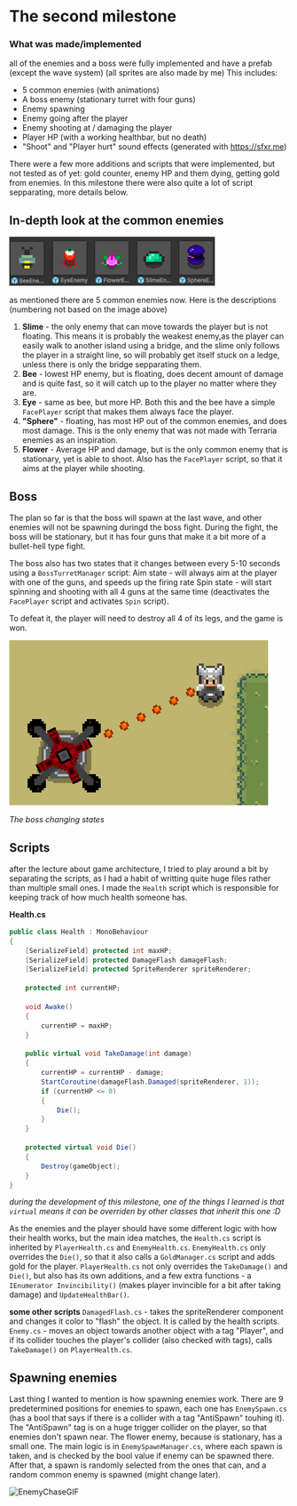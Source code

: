 # **The second milestone**

### What was made/implemented
all of the enemies and a boss were fully implemented and have a prefab (except the wave system) (all sprites are also made by me)
This includes:
- 5 common enemies (with animations)
- A boss enemy (stationary turret with four guns)
- Enemy spawning
- Enemy going after the player
- Enemy shooting at / damaging the player
- Player HP (with a working healthbar, but no death)
- "Shoot" and "Player hurt" sound effects (generated with https://sfxr.me)

There were a few more additions and scripts that were implemented, but not tested as of yet: gold counter, enemy HP and them dying, getting gold from enemies.
In this milestone there were also quite a lot of script sepparating, more details below.

## **In-depth look at the common enemies**

![Enemies](../Images%20and%20GIFs/Enemies.png)

as mentioned there are 5 common enemies now. Here is the descriptions (numbering not based on the image above)

1. **Slime** - the only enemy that can move towards the player but is not floating. This means it is probably the weakest enemy,as the player can easily walk to another island using a bridge,
and the slime only follows the player in a straight line, so will probably get itself stuck on a ledge, unless there is only the bridge sepparating them.
2. **Bee** - lowest HP enemy, but is floating, does decent amount of damage and is quite fast, so it will catch up to the player no matter where they are.
3. **Eye** - same as bee, but more HP. Both this and the bee have a simple `FacePlayer` script that makes them always face the player.
4. **"Sphere"** - floating, has most HP out of the common enemies, and does most damage. This is the only enemy that was not made with Terraria enemies as an inspiration.
5. **Flower** - Average HP and damage, but is the only common enemy that is stationary, yet is able to shoot. Also has the `FacePlayer` script, so that it aims at the player while shooting.

## **Boss**

The plan so far is that the boss will spawn at the last wave, and other enemies will not be spawning duringd the boss fight.
During the fight, the boss will be stationary, but it has four guns that make it a bit more of a bullet-hell type fight.

The boss also has two states that it changes between every 5-10 seconds using a `BossTurretManager` script:
Aim state - will always aim at the player with one of the guns, and speeds up the firing rate
Spin state - will start spinning and shooting with all 4 guns at the same time  (deactivates the `FacePlayer` script and activates `Spin` script).

To defeat it, the player will need to destroy all 4 of its legs, and the game is won.

![BossGIF](../Images%20and%20GIFs/Boss.gif)

*The boss changing states*

## **Scripts**

after the lecture about game architecture, I tried to play around a bit by separating the scripts, as I had a habit of writting quite huge files rather than multiple small ones.
I made the `Health` script which is responsible for keeping track of how much health someone has. 

**Health.cs**

```csharp
public class Health : MonoBehaviour
{
    [SerializeField] protected int maxHP;
    [SerializeField] protected DamageFlash damageFlash;
    [SerializeField] protected SpriteRenderer spriteRenderer;

    protected int currentHP;

    void Awake()
    {
        currentHP = maxHP;
    }

    public virtual void TakeDamage(int damage)
    {
        currentHP = currentHP - damage;
        StartCoroutine(damageFlash.Damaged(spriteRenderer, 1));
        if (currentHP <= 0)
        {
            Die();
        }
    }

    protected virtual void Die()
    {
        Destroy(gameObject);
    }
}
```

*during the development of this milestone, one of the things I learned is that `virtual` means it can be overriden by other classes that inherit this one :D*

As the enemies and the player should have some different logic with how their health works, but the main idea matches, the `Health.cs` script is inherited by `PlayerHealth.cs` and `EnemyHealth.cs`.
`EnemyHealth.cs` only overrides the `Die()`, so that it also calls a `GoldManager.cs` script and adds gold for the player.
`PlayerHealth.cs` not only overrides the `TakeDamage()` and `Die()`, but also has its own additions, and a few extra functions - a `IEnumerator Invincibility()` (makes player invincible for a bit after taking damage) and `UpdateHealthBar()`.

**some other scripts**
`DamagedFlash.cs` - takes the spriteRenderer component and changes it color to "flash" the object. It is called by the health scripts.
`Enemy.cs` - moves an object towards another object with a tag "Player", and if its collider touches the player's collider (also checked with tags), calls `TakeDamage()` on `PlayerHealth.cs`.

## **Spawning enemies**

Last thing I wanted to mention is how spawning enemies work. There are 9 predetermined positions for enemies to spawn, each one has `EnemySpawn.cs` (has a bool that says if there is a collider with a tag "AntiSpawn" touhing it).
The "AntiSpawn" tag is on a huge trigger collider on the player, so that enemies don't spawn near. The flower enemy, because is stationary, has a small one.
The main logic is in `EnemySpawnManager.cs`, where each spawn is taken, and is checked by the bool value if enemy can be spawned there. After that, a spawn is randomly selected from the ones that can, and a random common enemy is spawned (might change later).

![EnemyChaseGIF](../Images%20and%20GIFs/EnemyChase.gif)

